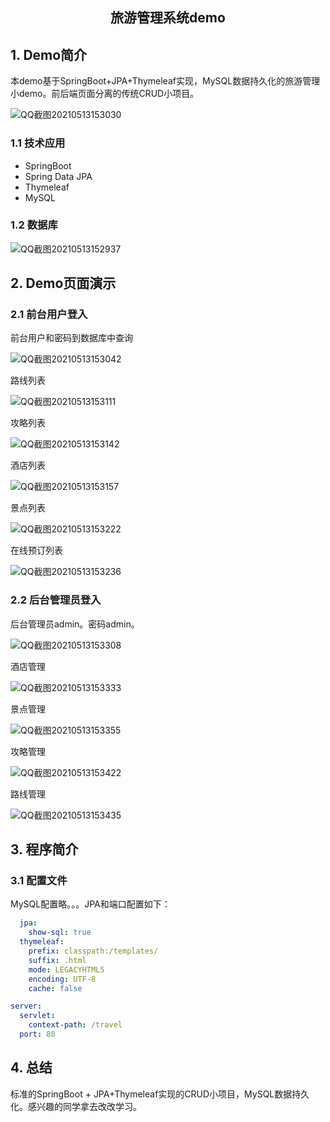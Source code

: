 <center><h2>旅游管理系统demo</h2></center>

## 1. Demo简介

本demo基于SpringBoot+JPA+Thymeleaf实现，MySQL数据持久化的旅游管理小demo。前后端页面分离的传统CRUD小项目。

![QQ截图20210513153030](https://tuyong.oss-cn-hangzhou.aliyuncs.com/img/20210513154936.png)

### 1.1 技术应用

* SpringBoot
* Spring Data JPA
* Thymeleaf
* MySQL

### 1.2 数据库

![QQ截图20210513152937](https://tuyong.oss-cn-hangzhou.aliyuncs.com/img/20210513155248.png)

## 2. Demo页面演示

### 2.1 前台用户登入

前台用户和密码到数据库中查询

![QQ截图20210513153042](https://tuyong.oss-cn-hangzhou.aliyuncs.com/img/20210513155517.png)

路线列表

![QQ截图20210513153111](https://tuyong.oss-cn-hangzhou.aliyuncs.com/img/20210513155700.png)

攻略列表

![QQ截图20210513153142](https://tuyong.oss-cn-hangzhou.aliyuncs.com/img/20210513155739.png)

酒店列表

![QQ截图20210513153157](https://tuyong.oss-cn-hangzhou.aliyuncs.com/img/20210513155758.png)

景点列表

![QQ截图20210513153222](https://tuyong.oss-cn-hangzhou.aliyuncs.com/img/20210513155821.png)

在线预订列表

![QQ截图20210513153236](https://tuyong.oss-cn-hangzhou.aliyuncs.com/img/20210513155846.png)

### 2.2 后台管理员登入

后台管理员admin。密码admin。

![QQ截图20210513153308](https://tuyong.oss-cn-hangzhou.aliyuncs.com/img/20210513160044.png)

酒店管理

![QQ截图20210513153333](https://tuyong.oss-cn-hangzhou.aliyuncs.com/img/20210513160123.png)

景点管理

![QQ截图20210513153355](https://tuyong.oss-cn-hangzhou.aliyuncs.com/img/20210513160216.png)

攻略管理

![QQ截图20210513153422](https://tuyong.oss-cn-hangzhou.aliyuncs.com/img/20210513160240.png)

路线管理

![QQ截图20210513153435](https://tuyong.oss-cn-hangzhou.aliyuncs.com/img/20210513160257.png)

## 3. 程序简介

### 3.1 配置文件

MySQL配置略。。。JPA和端口配置如下：

```yml
  jpa:
    show-sql: true
  thymeleaf:
    prefix: classpath:/templates/
    suffix: .html
    mode: LEGACYHTML5
    encoding: UTF-8
    cache: false

server:
  servlet:
    context-path: /travel
  port: 80
```

## 4. 总结

标准的SpringBoot + JPA+Thymeleaf实现的CRUD小项目，MySQL数据持久化。感兴趣的同学拿去改改学习。